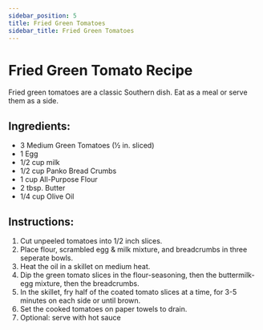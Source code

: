 ```yaml
---
sidebar_position: 5
title: Fried Green Tomatoes
sidebar_title: Fried Green Tomatoes
---
```


# Fried Green Tomato Recipe
Fried green tomatoes are a classic Southern dish. Eat as a meal or serve them as a side.

## Ingredients:
 - 3 Medium Green Tomatoes (½ in. sliced)
 - 1 Egg
 - 1/2 cup milk
 - 1/2 cup Panko Bread Crumbs 
 - 1 cup All-Purpose Flour
 - 2 tbsp. Butter
 - 1/4 cup Olive Oil

## Instructions:
 1. Cut unpeeled tomatoes into 1/2 inch slices.
 2. Place flour, scrambled egg & milk mixture, and breadcrumbs in three seperate bowls.
 3. Heat the oil in a skillet on medium heat. 
 4. Dip the green tomato slices in the flour-seasoning, then the buttermilk-egg mixture, then the breadcrumbs.
 5. In the skillet, fry half of the coated tomato slices at a time, for 3-5 minutes on each side or until brown.
 6. Set the cooked tomatoes on paper towels to drain.
 7. Optional: serve with hot sauce